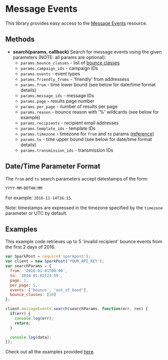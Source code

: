 # Message Events

This library provides easy access to the [Message Events](https://www.sparkpost.com/api#/reference/message-events/) resource.

## Methods
* **search(params, callback)**
  Search for message events using the given parameters (NOTE: all params are optional):
  * `params.bounce_classes` - list of [bounce classes](https://support.sparkpost.com/customer/portal/articles/1929896)
  * `params.campaign_ids` - campaign IDs
  * `params.events` - event types
  * `params.friendly_froms` - 'friendly' from addressess
  * `params.from` - time lower bound  (see below for date/time format details)
  * `params.message_ids` - message IDs
  * `params.page` - results page number
  * `params.per_page` - number of results per page
  * `params.reason` - bounce reason with '%' wildcards (see below for example)
  * `params.recipients` - recipient email addresses
  * `params.template_ids` - template IDs
  * `params.timezone` - timezone for `from` and `to` params ([reference](https://en.wikipedia.org/wiki/List_of_tz_database_time_zones))
  * `params.to` - time upper bound (see below for date/time format details)
  * `params.transmission_ids` - transmission IDs

## Date/Time Parameter Format

The `from` and `to` search parameters accept datestamps of the form:

  `YYYY-MM-DDTHH:MM`

For example: `2016-11-14T16:15`.

Note: timestamps are expressed in the timezone specified by the `timezone` parameter or UTC by default.

## Examples

This example code retrieves up to 5 'invalid recipient' bounce events from the first 2 days of 2016.

```js
var SparkPost = require('sparkpost');
var client = new SparkPost('YOUR_API_KEY');
var searchParams = {
  from: '2016-01-01T00:00',
  to: '2016-01-02T23:59',
  page: 1,
  per_page: 5,
  events: ['bounce', 'out_of_band'],
  bounce_classes: [10]
};

client.messageEvents.search(searchParams, function(err, res) {
  if(err) {
    console.log(err);
    return;
  }

  console.log(data);
});

```

Check out all the examples provided [here](/examples/messageEvents).
